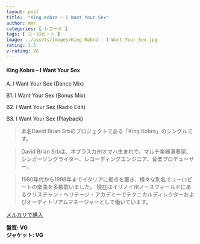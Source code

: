 ```yaml
---
layout: post
title:  "King Kobra – I Want Your Sex"
author: mmr
categories: [ レコード ]
tags: [ ユーロビート ]
image: ../assets/images/King Kobra – I Want Your Sex.jpg
rating: 3.5
v-rating: VG
---
```


#### King Kobra – I Want Your Sex

A. I Want Your Sex (Dance Mix)

B1. I Want Your Sex (Bonus Mix)

B2. I Want Your Sex (Radio Edit)

B3. I Want Your Sex (Playback)

> 本名David Brian Srbのプロジェクトである「King Kobra」のシングルです。

> David Brian Srbは、ネブラスカ州オマハ生まれで、マルチ楽器演奏家、シンガーソングライター、レコーディングエンジニア、音楽プロデューサー。

> 1980年代から1998年までイタリアに拠点を置き、様々な別名でユーロビートの楽曲を多数歌いました。
現在はイリノイ州ノースフィールドにあるクリスチャン・ヘリテージ・アカデミーでテクニカルディレクターおよびオーディトリアムマネージャーとして働いています。



[メルカリで購入](https://jp.mercari.com/item/m54349709741)

<div class="mt-4 mb-4 d-flex align-items-center">
<strong class="mr-1">盤質: VG</strong>
</div>
<div class="mt-4 mb-4 d-flex align-items-center">
<strong class="mr-1">ジャケット: VG</strong>
</div>
